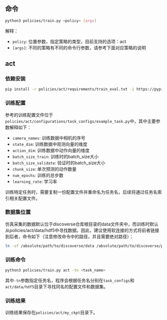 ## 命令

```bash
python3 policies/train.py <policy> [args]
```

解释：
- `policy`: 位置参数，指定策略的类型，目前支持的选项：act
- `[args]`: 不同的策略有不同的命令行参数，请参考下面对应策略的说明

## act

### 依赖安装

```bash
pip install -r policies/act/requirements/train_eval.txt -i https://pypi.tuna.tsinghua.edu.cn/simple
```

### 训练配置
参考的训练配置文件位于`policies/act/configurations/task_configs/example_task.py`中，其中主要参数解释如下：
- `camera_names`: 训练数据中相机的序号
- `state_dim`: 训练数据中观测向量的维度
- `action_dim`: 训练数据中动作向量的维度
- `batch_size_train`: 训练时的batch_size大小
- `batch_size_validate`: 验证时的batch_size大小
- `chunk_size`: 单次预测的动作数量
- `num_epochs`: 训练的总步数
- `learning_rate`: 学习率

训练特定任务时，需要复制一份配置文件并重命名为任务名，后续将通过任务名索引相关配置文件。


### 数据集位置
仿真采集的数据默认位于discoverse仓库根目录的data文件夹中，而训练时默认从policies/act/data/hdf5中寻找数据。因此，建议使用软连接的方式将前者链接到后者，命令如下（注意修改命令中的路径，并且需要绝对路径）：

```bash
ln -sf /absolute/path/to/discoverse/data /absolute/path/to/discoverse/policies/act/data
```

### 训练命令

```bash
python3 policies/train.py act -tn <task_name>
```

其中`-tn`参数指定任务名，程序会根据任务名分别在`task_configs`和`act/data/hdf5`目录下寻找同名的配置文件和数据集。

### 训练结果

训练结果保存在`policies/act/my_ckpt`目录下。